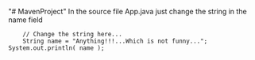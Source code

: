 "# MavenProject" 
In the source file App.java
just change the string in the name field

		// Change the string here...
		String name = "Anything!!!...Which is not funny...";
    System.out.println( name );
